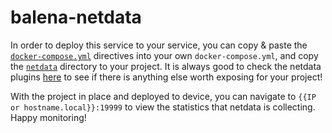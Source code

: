 # balena-netdata

In order to deploy this service to your service, you can copy & paste the [`docker-compose.yml`](./docker-compose.yml)
directives into your own `docker-compose.yml`, and copy the [`netdata`](./netdata) directory to your project. It is
always good to check the netdata plugins [here](https://learn.netdata.cloud/docs/agent/collectors/plugins.d/) to see if
there is anything else worth exposing for your project!

With the project in place and deployed to device, you can navigate to `{{IP or hostname.local}}:19999` to view the
statistics that netdata is collecting. Happy monitoring!
